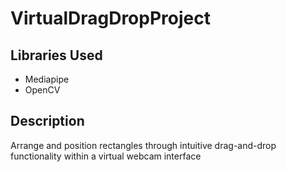 # VirtualDragDropProject

## Libraries Used
- Mediapipe
- OpenCV

## Description
Arrange and position rectangles through intuitive drag-and-drop functionality within a virtual webcam interface
